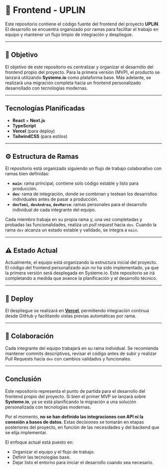 # 🚀 Frontend - UPLIN

Este repositorio contiene el código fuente del frontend del proyecto **UPLIN**. El desarrollo se encuentra organizado por ramas para facilitar el trabajo en equipo y mantener un flujo limpio de integración y despliegue.

---

## 📌 Objetivo

El objetivo de este repositorio es centralizar y organizar el desarrollo del frontend propio del proyecto. Para la primera versión (MVP), el producto se lanzará utilizando **Systeme.io** como plataforma base. Más adelante, se realizará una migración completa hacia un frontend personalizado desarrollado con tecnologías modernas.

---

## Tecnologías Planificadas

- **React** + **Next.js**
- **TypeScript**
- **Vercel** (para deploy)
- **TailwindCSS** (para estilos)

---

## ⚙️ Estructura de Ramas

El repositorio está organizado siguiendo un flujo de trabajo colaborativo con ramas bien definidas:

- **`main`**: rama principal, contiene solo código estable y listo para producción.
- **`dev`**: rama de integración, donde se combinan y testean los desarrollos individuales antes de pasar a producción.
- **`devTomi`**, **`devAndrea`**, **`devMarco`**: ramas personales para el desarrollo individual de cada integrante del equipo.

Cada miembro trabaja en su propia rama y, una vez completadas y probadas las funcionalidades, realiza un _pull request_ hacia `dev`. Cuando la rama `dev` alcanza un estado estable y validado, se integra a `main`.

---

## ⚠️ Estado Actual

Actualmente, el equipo está organizando la estructura inicial del proyecto. El código del frontend personalizado aún no ha sido implementado, ya que la primera versión será desplegada en Systeme.io. Este repositorio se irá completando a medida que avance la planificación y el desarrollo técnico.

---

## 🚀 Deploy

El despliegue se realizará en **[Vercel](https://vercel.com/)**, permitiendo integración continua desde GitHub y facilitando vistas previas automáticas por rama.

---

## 🤝 Colaboración

Cada integrante del equipo trabajará en su rama individual. Se recomienda mantener commits descriptivos, revisar el código antes de subir y realizar Pull Requests hacia `dev` con cambios validados y funcionales.

---

## Conclusión

Este repositorio representa el punto de partida para el desarrollo del frontend propio del proyecto. Si bien el primer MVP se lanzará sobre **Systeme.io**, ya se está planificando la migración a una solución personalizada con tecnologías modernas.

Por el momento, **no se han definido las integraciones con API ni la conexión a bases de datos**. Estas decisiones se tomarán en etapas posteriores del proyecto, en función de las necesidades y del backend que se elija implementar.

El enfoque actual está puesto en:

- Organizar el equipo y el flujo de trabajo.
- Definir las tecnologías base.
- Dejar listo el entorno para iniciar el desarrollo cuando sea necesario.
